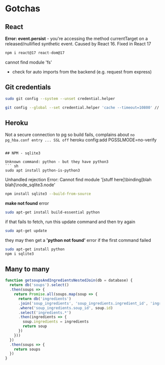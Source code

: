 # Gotchas

## React

__Error: event.persist__ - you're accessing the method currentTarget on a released/nullified synthetic event. Caused by React 16. Fixed in React 17

``` sh
npm i react@17 react-dom@17
```
cannot find module 'fs'

- check for auto imports from the backend (e.g. request from express)

## Git credentials

``` sh
sudo git config --system --unset credential.helper

git config --global --set credential.helper 'cache --timeout=10800' // <-- this may be wrong?
```

## Heroku

Not a secure connection to pg so build fails, complains about `no pg_hba.conf entry ... SSL off`
heroku config:add PGSSLMODE=no-verify
```

## NPM - sqlite3

Unknown command: python - but they have python3
``` sh
sudo apt install python-is-python3
```
Unhandled rejection Error: Cannot find module '[stuff here]\binding\[blah blah]\node_sqlite3.node'
``` sh
npm install sqlite3 --build-from-source
```
__make not found__ error
```sh 
sudo apt-get install build-essential python
```
if that fails to fetch, run this update command and then try again
```sh
sudo apt-get update
```
they may then get a __'python not found'__ error if the first command failed
```sh
sudo apt-get install python
npm i sqlite3
```

## Many to many

``` js
function getsoupsAndIngredientsNestedJoin(db = database) {
  return db('soups').select()
  .then(soups => {
    return Promise.all(soups.map(soup => {
      return db('ingredients')
      .join('soup_ingredients', 'soup_ingredients.ingredient_id', 'ingredients.id')
      .where('soup_ingredients.soup_id', soup.id)
      .select('ingredients.*')
      .then(ingredients => {
        soup.ingredients = ingredients
        return soup
      })
    }))
  })
  .then(soups => {
    return soups
  })
}
```
